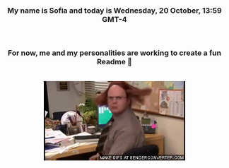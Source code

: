 


<div align="center">
<h3 >My name is Sofia and today is Wednesday, 20 October, 13:59 GMT-4</h3><br>
<h3 >For now, me and my personalities are working to create a fun Readme 👋
</h3><br>
<img src='img/dwight.gif' alt='working...'/>
</div>
